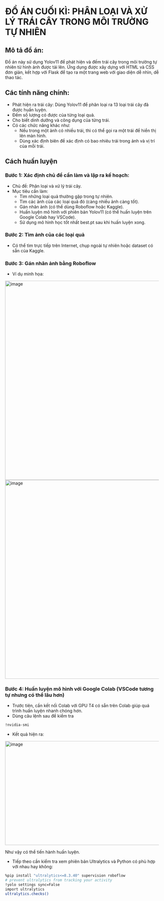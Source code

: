# ĐỒ ÁN CUỐI KÌ: PHÂN LOẠI VÀ XỬ LÝ TRÁI CÂY TRONG MÔI TRƯỜNG TỰ NHIÊN  
## Mô tả đồ án:  
Đồ án này sử dụng Yolov11 để phát hiện và đếm trái cây trong môi trường tự nhiên từ hình ảnh được tải lên. Ứng dụng được xây dựng với HTML và CSS đơn giản, kết hợp với Flask để tạo ra một trang web với giao diện dễ nhìn, dễ thao tác.  

## Các tính năng chính:  
- Phát hiện ra trái cây: Dùng Yolov11 để phân loại ra 13 loại trái cây đã được huấn luyện.
- Đếm số lượng có được của từng loại quả.
- Cho biết dinh dưỡng và công dụng của từng trái.
- Có các chức năng khác như:
  + Nếu trong một ảnh có nhiều trái, thì có thể gọi ra một trái để hiển thị lên màn hình.
  + Dùng xác định biên để xác định có bao nhiêu trái trong ảnh và vị trí của mỗi trái.
 
## Cách huấn luyện
### Bước 1: Xác định chủ đề cần làm và lập ra kế hoạch:  
- Chủ đề: Phân loại và xử lý trái cây.  
- Mục tiêu cần làm:  
  + Tìm những loại quả thường gặp trong tự nhiên.  
  + Tìm các ảnh của các loại quả đó (càng nhiều ảnh càng tốt).  
  + Gán nhãn ảnh (có thể dùng Roboflow hoặc Kaggle).  
  + Huấn luyện mô hình với phiên bản Yolov11 (có thể huấn luyện trên Google Colab hay VSCode).
  + Sử dụng mô hình học tốt nhất best.pt sau khi huấn luyện xong.
 
### Bước 2: Tìm ảnh của các loại quả  
- Có thể tìm trực tiếp trên Internet, chụp ngoài tự nhiên hoặc dataset có sẵn của Kaggle.

### Bước 3: Gán nhãn ảnh bằng Roboflow  
- Ví dụ minh họa:
<img width="656" height="653" alt="image" src="https://github.com/user-attachments/assets/3e67b9da-817b-4509-a08c-ae6672fc26f3" />

<img width="1160" height="652" alt="image" src="https://github.com/user-attachments/assets/a2f08fc2-b646-422a-b31e-3110df4ac1a7" />  

### Bước 4:  Huấn luyện mô hình với Google Colab (VSCode tương tự nhưng có thể lâu hơn)  
- Trước tiên, cần kết nối Colab với GPU T4 có sẵn trên Colab giúp quá trình huấn luyện nhanh chóng hơn.
- Dùng câu lệnh sau để kiểm tra
```bash
!nvidia-smi
```

- Kết quả hiện ra:
<img width="788" height="341" alt="image" src="https://github.com/user-attachments/assets/e4cbd453-3bf9-4d32-bd08-4eda95d19876" />  

Như vậy có thể tiến hành huấn luyện.  

- Tiếp theo cần kiểm tra xem phiên bản Ultralytics và Python có phù hợp với nhau hay không:
```bash
%pip install "ultralytics<=8.3.40" supervision roboflow
# prevent ultralytics from tracking your activity
!yolo settings sync=False
import ultralytics
ultralytics.checks()
```






  
    





